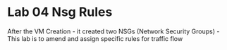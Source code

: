 # Lab 04 Nsg Rules

After the VM Creation - it created two NSGs (Network Security Groups) - This lab is to amend and assign specific rules for traffic flow
